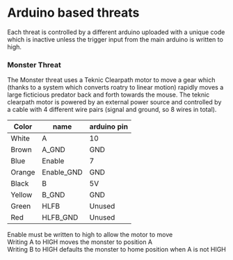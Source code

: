 # Arduino based threats

Each threat is controlled by a different arduino uploaded with a unique code which is inactive unless the trigger input from the main arduino is written to high.  

### Monster Threat

The Monster threat uses a Teknic Clearpath motor to move a gear which (thanks to a system which converts roatry to linear motion) rapidly moves a large ficticious predator back and forth towards the mouse.  The teknic clearpath motor is powered by an external power source and controlled by a cable with 4 different wire pairs (signal and ground, so 8 wires in total).

| Color  | name        | arduino pin |    
|--------|-------------|-------------|
| White  | A           | 10          |
| Brown  | A_GND       | GND         |
| Blue   | Enable      | 7           |
| Orange | Enable_GND  | GND         |
| Black  | B           | 5V          |
| Yellow | B_GND       | GND         |
| Green  | HLFB        | Unused      |
| Red    | HLFB_GND    | Unused      |

Enable must be written to high to allow the motor to move\
Writing A to HIGH moves the monster to position A\
Writing B to HIGH defaults the monster to home position when A is not HIGH
